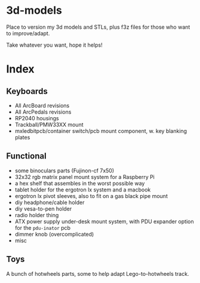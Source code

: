 # 3d-models
Place to version my 3d models and STLs, plus f3z files for those who want to improve/adapt.

Take whatever you want, hope it helps!

# Index
## Keyboards
- All ArcBoard revisions
- All ArcPedals revisions
- RP2040 housings
- Trackball/PMW33XX mount
- mxledbitpcb/container switch/pcb mount component, w. key blanking plates
## Functional
- some binoculars parts (Fujinon-cf 7x50)
- 32x32 rgb matrix panel mount system for a Raspberry Pi
- a hex shelf that assembles in the worst possible way
- tablet holder for the ergotron lx system and a macbook
- ergotron lx pivot sleeves, also to fit on a gas black pipe mount
- diy headphone/cable holder
- diy vesa-to-pen holder
- radio holder thing
- ATX power supply under-desk mount system, with PDU expander option for the `pdu-inator` pcb
- dimmer knob (overcomplicated)
- misc
## Toys
A bunch of hotwheels parts, some to help adapt Lego-to-hotwheels track.
